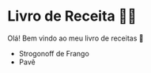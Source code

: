 # Livro de Receita :man_cook:

Olá! Bem vindo ao meu livro de receitas :wave:

- Strogonoff de Frango
- Pavê
